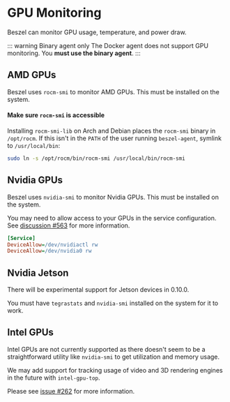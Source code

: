 # GPU Monitoring

Beszel can monitor GPU usage, temperature, and power draw.

::: warning Binary agent only
The Docker agent does not support GPU monitoring. You **must use the binary agent**.
:::

## AMD GPUs

Beszel uses `rocm-smi` to monitor AMD GPUs. This must be installed on the system.

#### Make sure <code>rocm-smi</code> is accessible

Installing `rocm-smi-lib` on Arch and Debian places the `rocm-smi` binary in `/opt/rocm`. If this isn't in the `PATH` of the user running `beszel-agent`, symlink to `/usr/local/bin`:

```bash
sudo ln -s /opt/rocm/bin/rocm-smi /usr/local/bin/rocm-smi
```

## Nvidia GPUs

Beszel uses `nvidia-smi` to monitor Nvidia GPUs. This must be installed on the system.

You may need to allow access to your GPUs in the service configuration. See [discussion #563](https://github.com/henrygd/beszel/discussions/563#discussioncomment-12230389) for more information.

```ini
[Service]
DeviceAllow=/dev/nvidiactl rw
DeviceAllow=/dev/nvidia0 rw
```

## Nvidia Jetson

There will be experimental support for Jetson devices in 0.10.0.

You must have `tegrastats` and `nvidia-smi` installed on the system for it to work.

## Intel GPUs

Intel GPUs are not currently supported as there doesn't seem to be a straightforward utility like `nvidia-smi` to get utilization and memory usage.

We may add support for tracking usage of video and 3D rendering engines in the future with `intel-gpu-top`.

Please see [issue #262](https://github.com/henrygd/beszel/issues/262) for more information.
